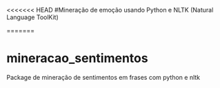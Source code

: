 <<<<<<< HEAD
#Mineração de emoção usando Python e NLTK (Natural Language ToolKit)


=======
# mineracao_sentimentos
Package de mineração de sentimentos em frases com python e nltk

